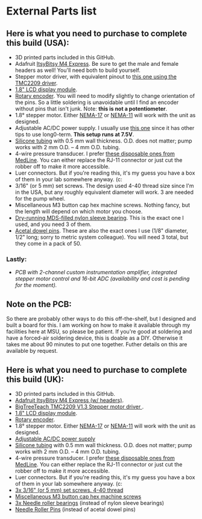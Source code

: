 # External Parts list
## Here is what you need to purchase to complete this build (USA):

* 3D printed parts included in this GitHub.
* Adafruit [ItsyBitsy M4 Express](https://www.adafruit.com/product/3800). Be sure to get the male and female headers as well! You'll need both to build yourself.
* Stepper motor driver, with equivalent pinout to [this one using the TMC2209 driver](https://www.amazon.com/gp/product/B07ZPV4HFP/).
* [1.8" LCD display module](https://www.amazon.com/gp/product/B07VBSZ2HX).
* [Rotary encoder](https://www.amazon.com/gp/product/B06XQTHDRR/). You will need to modify slightly to change orientation of the pins. So a little soldering is unavoidable until I find an encoder without pins that isn't junk. Note: __this is not a potentiometer__.
* 1.8° stepper motor. Either [NEMA-17](https://www.amazon.com/STEPPERONLINE-Bipolar-Stepper-22-6oz-Extruder/dp/B00PNEQ79Q/) or [NEMA-11](https://www.amazon.com/Iverntech-Stepper-Printer-Machine-Robotics/dp/B07PNV7RBW/) will work with the unit as designed.
* Adjustable AC/DC power supply. I usually use [this one](https://www.amazon.com/gp/product/B07N18XN84/) since it has other tips to use long0-term. __This setup runs at 7.5V__.
* [Silicone tubing](https://www.amazon.com/VictorsHome-Silicone-Flexible-Transfer-Transparent/dp/B09DKWWRSG) with 0.5 mm wall thickness. O.D. does not matter; pump works with 2 mm O.D. – 4 mm O.D. tubing.
* 4-wire pressure transducer. I prefer [these disposable ones from MedLine](https://www.medline.com/product/Head/Z05-PF154670). You can either replace the RJ-11 connector or just cut the robber off to make it more accessible.
* Luer connectors. But if you're reading this, it's my guess you have a box of them in your lab somewhere anyway. (c:
* 3/16" (or 5 mm) set screws. The design used 4-40 thread size since I'm in the USA, but any roughly equivalent diameter will work. 3 are needed for the pump wheel.
* Miscellaneous M3 button cap hex machine screws. Nothing fancy, but the length will depend on which motor you choose.
* [Dry-running MDS-filled nylon sleeve bearing](https://www.mcmaster.com/6294K401/). This is the exact one I used, and you need 3 of them.
* [Acetal dowel pins](https://www.mcmaster.com/97155A426/). These are also the exact ones I use (1/8" diameter, 1/2" long; sorry to metric system colleague). You will need 3 total, but they come in a pack of 50.

### Lastly:
* *PCB with 2-channel custom instrumentation amplifier, integrated stepper motor control and 16-bit ADC (availability and cost is pending for the moment).*

## Note on the PCB:
So there are probably other ways to do this off-the-shelf, but I designed and built a board for this. I am working on how to make it available through my facilities here at MSU, so please be patient. If you're good at soldering and have a forced-air soldering device, this is doable as a DIY. Otherwise it takes me about 90 minutes to put one together. Futher details on this are available by request.

## Here is what you need to purchase to complete this build (UK):

* 3D printed parts included in this GitHub.
* [Adafruit ItsyBitsy M4 Express (w/ headers)](https://www.digikey.co.uk/en/products/detail/adafruit-industries-llc/3800/9448047).
* [BigTreeTeach TMC2209 V1.3 Stepper motor driver ](https://www.3djake.uk/bigtreetech/stepper-motor-driver?sai=9875).
* [1.8" LCD display module](https://www.amazon.com/gp/product/B07VBSZ2HX).
* [Rotary encoder](https://www.amazon.co.uk/KY-040-Encoder-Development-Arduino-including/dp/B09726Y8RB). 
* 1.8° stepper motor. Either [NEMA-17](https://www.omc-stepperonline.com/nema-17-bipolar-1-8deg-16ncm-22-6oz-in-1a-3-7v-42x42x20mm-4-wires-17hs08-1004s) or [NEMA-11](https://www.amazon.com/Iverntech-Stepper-Printer-Machine-Robotics/dp/B07PNV7RBW/) will work with the unit as designed.
* [Adjustable AC/DC power supply](https://www.amazon.co.uk/Outtag-Universal-Adapter-Speakers-Routers-Black/dp/B0CKYMPDBY/) 
* [Silicone tubing](https://www.amazon.co.uk/VictorsHome-Silicone-Length-Flexible-Transparent/dp/B0CBJWK7XC/) with 0.5 mm wall thickness. O.D. does not matter; pump works with 2 mm O.D. – 4 mm O.D. tubing.
* 4-wire pressure transducer. I prefer [these disposable ones from MedLine](https://www.acevetsupplies.co.uk/products/ibp-transducer-kit-medex-abbott-42585-05). You can either replace the RJ-11 connector or just cut the robber off to make it more accessible.
* Luer connectors. But if you're reading this, it's my guess you have a box of them in your lab somewhere anyway. (c:
* [3x 3/16" (or 5 mm) set screws. 4-40 thread](https://www.accu.co.uk/imperial-cup-point-setgrub-screws/31301-SSU-4-40-3-16-A4)
* [Miscellaneous M3 button cap hex machine screws](https://www.amazon.co.uk/Stainless-Precise-Tapping-Washers-Assortment/dp/B09J2MNSMZ)
* [3x Needle roller bearings](https://www.bearingboys.co.uk/HK-Series-Drawn-Cup-Needle-Bearings/HK0306-Budget-Drawn-Cup-Needle-Bearing-356063-p) (instead of nylon sleeve bearings)
* [Needle Roller Pins](https://www.bearingboys.co.uk/Loose-Needle-Rollers/3mm-x-118mm-Round-End-Loose-Needle-Rollers-Pack-of-100-456051-p) (instead of acetal dowel pins)
